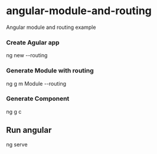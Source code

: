 # angular-module-and-routing
Angular module and routing example

### Create Agular app
ng new <name app> --routing

### Generate Module with routing
ng g m Module --routing

### Generate Component
ng g c <Component-Name>

## Run angular
ng serve
